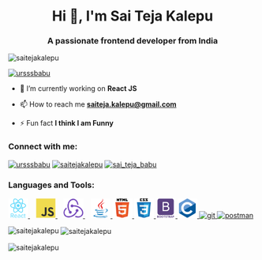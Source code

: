 
<h1 align="center">Hi 👋, I'm Sai Teja Kalepu</h1>
<h3 align="center">A passionate frontend developer from India</h3>

<p align="left"> <img src="https://komarev.com/ghpvc/?username=saitejakalepu&label=Profile%20views&color=0e75b6&style=flat" alt="saitejakalepu" /> </p>

<p align="left"> <a href="https://twitter.com/ursssbabu" target="blank"><img src="https://img.shields.io/twitter/follow/ursssbabu?logo=twitter&style=for-the-badge" alt="ursssbabu" /></a> </p>

- 🔭 I’m currently working on **React JS**

- 📫 How to reach me **saiteja.kalepu@gmail.com**

- ⚡ Fun fact **I think I am Funny**

<h3 align="left">Connect with me:</h3>
<p align="left">
<a href="https://twitter.com/ursssbabu" target="blank"><img align="center" src="https://raw.githubusercontent.com/rahuldkjain/github-profile-readme-generator/master/src/images/icons/Social/twitter.svg" alt="ursssbabu" height="30" width="40" /></a>
<a href="https://linkedin.com/in/saitejakalepu" target="blank"><img align="center" src="https://raw.githubusercontent.com/rahuldkjain/github-profile-readme-generator/master/src/images/icons/Social/linked-in-alt.svg" alt="saitejakalepu" height="30" width="40" /></a>
<a href="https://instagram.com/sai_teja_babu" target="blank"><img align="center" src="https://raw.githubusercontent.com/rahuldkjain/github-profile-readme-generator/master/src/images/icons/Social/instagram.svg" alt="sai_teja_babu" height="30" width="40" /></a>
</p>

<h3 align="left">Languages and Tools:</h3>
<p align="left"> 
   <a href="https://reactjs.org/" target="_blank"> <img src="https://raw.githubusercontent.com/devicons/devicon/master/icons/react/react-original-wordmark.svg" alt="react" width="40" height="40"/> </a> &nbsp;&nbsp;
  <a href="https://developer.mozilla.org/en-US/docs/Web/JavaScript" target="_blank"> <img src="https://raw.githubusercontent.com/devicons/devicon/master/icons/javascript/javascript-original.svg" alt="javascript" width="40" height="40"/> </a> &nbsp;&nbsp;
   <a href="https://redux.js.org" target="_blank"> <img src="https://raw.githubusercontent.com/devicons/devicon/master/icons/redux/redux-original.svg" alt="redux" width="40" height="40"/> </a> &nbsp;&nbsp;
    <a href="https://www.java.com" target="_blank"> <img src="https://raw.githubusercontent.com/devicons/devicon/master/icons/java/java-original.svg" alt="java" width="40" height="40"/> </a> 
    <a href="https://www.w3.org/html/" target="_blank"> <img src="https://raw.githubusercontent.com/devicons/devicon/master/icons/html5/html5-original-wordmark.svg" alt="html5" width="40" height="40"/> </a> 
    <a href="https://www.w3schools.com/css/" target="_blank"> <img src="https://raw.githubusercontent.com/devicons/devicon/master/icons/css3/css3-original-wordmark.svg" alt="css3" width="40" height="40"/> </a> 
  <a href="https://getbootstrap.com" target="_blank"> <img src="https://raw.githubusercontent.com/devicons/devicon/master/icons/bootstrap/bootstrap-plain-wordmark.svg" alt="bootstrap" width="40" height="40"/> </a> 
  <a href="https://www.cprogramming.com/" target="_blank"> <img src="https://raw.githubusercontent.com/devicons/devicon/master/icons/c/c-original.svg" alt="c" width="40" height="40"/> </a> 
  <a href="https://git-scm.com/" target="_blank"> <img src="https://www.vectorlogo.zone/logos/git-scm/git-scm-icon.svg" alt="git" width="40" height="40"/> </a> 
  <a href="https://postman.com" target="_blank"> <img src="https://www.vectorlogo.zone/logos/getpostman/getpostman-icon.svg" alt="postman" width="40" height="40"/> </a> </p>
 
  

<p><img align="left" src="https://github-readme-stats.vercel.app/api/top-langs?username=saitejakalepu&show_icons=true&locale=en&layout=compact" alt="saitejakalepu" /></p>

<p>&nbsp;<img align="center" src="https://github-readme-stats.vercel.app/api?username=saitejakalepu&show_icons=true&locale=en" alt="saitejakalepu" /></p>

<p><img align="center" src="https://github-readme-streak-stats.herokuapp.com/?user=saitejakalepu&" alt="saitejakalepu" /></p>

